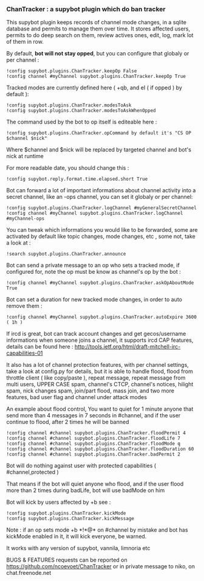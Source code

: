 ### ChanTracker : a supybot plugin which do ban tracker ###

This supybot plugin keeps records of channel mode changes, in a sqlite database and permits to manage them over time. It stores affected users, permits to do deep search on them, review actives ones, edit, log, mark lot of them in row.

By default, **bot will not stay opped**, but you can configure that globaly or per channel :

	!config supybot.plugins.ChanTracker.keepOp False
	!config channel #myChannel supybot.plugins.ChanTracker.keepOp True

Tracked modes are currently defined here ( +qb, and eI ( if opped ) by default ):

	!config supybot.plugins.ChanTracker.modesToAsk
	!config supybot.plugins.ChanTracker.modesToAskWhenOpped

The command used by the bot to op itself is editeable here :

	!config supybot.plugins.ChanTracker.opCommand by default it's "CS OP $channel $nick" 

Where $channel and $nick will be replaced by targeted channel and bot's nick at runtime

For more readable date, you should change this :

	!config supybot.reply.format.time.elapsed.short True

Bot can forward a lot of important informations about channel activity into a secret channel, like an -ops channel, you can set it globaly or per channel:

	!config supybot.plugins.ChanTracker.logChannel #myGeneralSecretChannel
	!config channel #myChannel supybot.plugins.ChanTracker.logChannel #myChannel-ops

You can tweak which informations you would like to be forwarded, some are activated by default like topic changes, mode changes, etc , some not, take a look at :

	!search supybot.plugins.ChanTracker.announce

Bot can send a private message to an op who sets a tracked mode, if configured for, note the op must be know as channel's op by the bot :

	!config channel #myChannel supybot.plugins.ChanTracker.askOpAboutMode True

Bot can set a duration for new tracked mode changes, in order to auto remove them :

	!config channel #myChannel supybot.plugins.ChanTracker.autoExpire 3600 ( 1h )

If ircd is great, bot can track account changes and get gecos/username informations when someone joins a channel, it supports ircd CAP features, details can be found here : http://tools.ietf.org/html/draft-mitchell-irc-capabilities-01

It also has a lot of channel protection features, with per channel settings, take a look at config.py for details, but it is able to handle flood, flood from throttle client ( like copy/paste ), repeat message, repeat message from multi users, UPPER CASE spam, channel's CTCP, channel's notices, hilight spam, nick changes spam, join/part flood, mass join, and two more features, bad user flag and channel under attack modes

An example about flood control, You want to quiet for 1 minute anyone that send more than 4 messages in 7 seconds in #channel, and if the user continue to flood, after 2 times he will be banned

	!config channel #channel supybot.plugins.ChanTracker.floodPermit 4
	!config channel #channel supybot.plugins.ChanTracker.floodLife 7
	!config channel #channel supybot.plugins.ChanTracker.floodMode q
	!config channel #channel supybot.plugins.ChanTracker.floodDuration 60
	!config channel #channel supybot.plugins.ChanTracker.badPermit 2
	
Bot will do nothing against user with protected capabilities ( #channel,protected )
	
That means if the bot will quiet anyone who flood, and if the user flood more than 2 times during badLife, bot will use badMode on him

Bot will kick by users affected by +b see :

	!config supybot.plugins.ChanTracker.kickMode
	!config supybot.plugins.ChanTracker.kickMessage

Note : if an op sets mode +b \*!\*@* on #channel by mistake and bot has kickMode enabled in it, it will kick everyone, be warned.

It works with any version of supybot, vannila, limnoria etc

BUGS & FEATURES requests can be reported on https://github.com/ncoevoet/ChanTracker or in private message to niko, on chat.freenode.net
    
